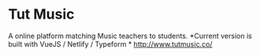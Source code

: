 # Tut Music
A online platform matching Music teachers to students.
*Current version is built with VueJS / Netlify / Typeform *
http://www.tutmusic.co/
